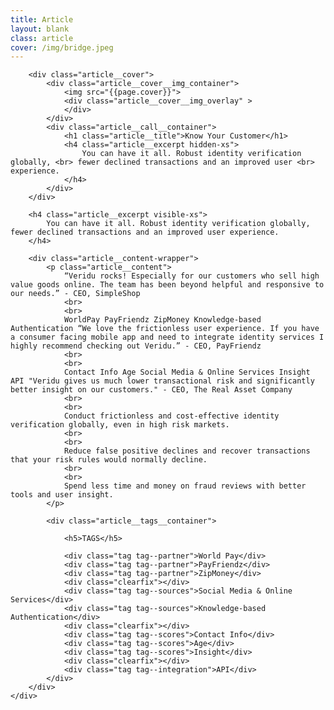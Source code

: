 ```yaml
---
title: Article
layout: blank
class: article
cover: /img/bridge.jpeg
---
```


<article>
	<div class="article__body">

		<div class="article__cover">
			<div class="article__cover__img_container">
				<img src="{{page.cover}}">
				<div class="article__cover__img_overlay" >
				</div>
			</div>
			<div class="article__call__container">
				<h1 class="article__title">Know Your Customer</h1>
				<h4 class="article__excerpt hidden-xs">
					You can have it all. Robust identity verification globally, <br> fewer declined transactions and an improved user <br> experience.
				</h4>
			</div>
		</div>

		<h4 class="article__excerpt visible-xs">
			You can have it all. Robust identity verification globally, fewer declined transactions and an improved user experience.
		</h4>

		<div class="article__content-wrapper">
			<p class="article__content">
				“Veridu rocks! Especially for our customers who sell high value goods online. The team has been beyond helpful and responsive to our needs.” - CEO, SimpleShop
				<br>
				<br>
				WorldPay PayFriendz ZipMoney Knowledge-based Authentication “We love the frictionless user experience. If you have a consumer facing mobile app and need to integrate identity services I highly recommend checking out Veridu.” - CEO, PayFriendz
				<br>
				<br>
				Contact Info Age Social Media & Online Services Insight API "Veridu gives us much lower transactional risk and significantly better insight on our customers." - CEO, The Real Asset Company
				<br>
				<br>
				Conduct frictionless and cost-effective identity verification globally, even in high risk markets.
				<br>
				<br>
				Reduce false positive declines and recover transactions that your risk rules would normally decline.
				<br>
				<br>
				Spend less time and money on fraud reviews with better tools and user insight.
			</p>

			<div class="article__tags__container">

				<h5>TAGS</h5>

				<div class="tag tag--partner">World Pay</div>
				<div class="tag tag--partner">PayFriendz</div>
				<div class="tag tag--partner">ZipMoney</div>
				<div class="clearfix"></div>
				<div class="tag tag--sources">Social Media & Online Services</div>
				<div class="tag tag--sources">Knowledge-based Authentication</div>
				<div class="clearfix"></div>
				<div class="tag tag--scores">Contact Info</div>
				<div class="tag tag--scores">Age</div>
				<div class="tag tag--scores">Insight</div>
				<div class="clearfix"></div>
				<div class="tag tag--integration">API</div>
			</div>
		</div>
	</div>
</article>


<script type="text/javascript">

	function load () {

		angular
			.module('app')
			.controller('SolutionsCtrl', SolutionsCtrl);

		var $window = $(window);
		var $cover = $('.article__cover');

		SolutionsCtrl.$inject = [];
		function SolutionsCtrl () {
			var vm = this;

			vm.sectorsTabs = { active : 'payments' };
			vm.partnersTabs = { active : 'payfriendz' };
		}

		$cover.css('height', ($window.height() / 2));

		$window.resize(function() {
			$cover.css('height', ($window.height() / 2));
		});

	}

	document.addEventListener('DOMContentLoaded', load);

</script>
